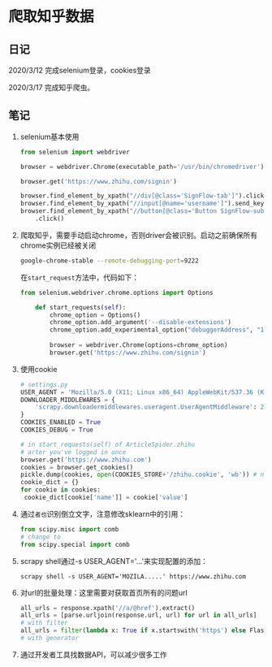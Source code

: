 # 爬取知乎数据

## 日记

2020/3/12 完成selenium登录，cookies登录

2020/3/17 完成知乎爬虫。

## 笔记

1. selenium基本使用

   ```python
   from selenium import webdriver
   
   browser = webdriver.Chrome(executable_path='/usr/bin/chromedriver')
   
   browser.get('https://www.zhihu.com/signin')
   
   browser.find_element_by_xpath("//div[@class='SignFlow-tab']").click()
   browser.find_element_by_xpath("//input[@name='username']").send_keys('18965150181')
   browser.find_element_by_xpath("//button[@class='Button SignFlow-submitButton Button--primary Button--blue']") \
       .click()
   ```

2. 爬取知乎，需要手动启动chrome，否则driver会被识别。启动之前确保所有chrome实例已经被关闭

   ```zsh
   google-chrome-stable --remote-debugging-port=9222
   ```

   在`start_request`方法中，代码如下：

   ```python
   from selenium.webdriver.chrome.options import Options
   
       def start_requests(self):
           chrome_option = Options()
           chrome_option.add_argument('--disable-extensions')
           chrome_option.add_experimental_option("debuggerAddress", "127.0.0.1:9222")
           
           browser = webdriver.Chrome(options=chrome_option)
           browser.get('https://www.zhihu.com/signin')
   ```

3. 使用cookie

   ```python
   # settings.py
   USER_AGENT = 'Mozilla/5.0 (X11; Linux x86_64) AppleWebKit/537.36 (KHTML, like Gecko) Chrome/80.0.3987.132 Safari/537.36' # find with F12 in any Request Header
   DOWNLOADER_MIDDLEWARES = {
       'scrapy.downloadermiddlewares.useragent.UserAgentMiddleware': 2 # user agent 自动变换
   }
   COOKIES_ENABLED = True
   COOKIES_DEBUG = True
   
   # in start_requests(self) of ArticleSpider.zhihu
   # arter you've logged in once
   browser.get('https://www.zhihu.com')
   cookies = browser.get_cookies()
   pickle.dump(cookies, open(COOKIES_STORE+'/zhihu.cookie', 'wb')) # not necessary
   cookie_dict = {}
   for cookie in cookies:
   	cookie_dict[cookie['name']] = cookie['value']
   ```

   

4. 通过`者也`识别倒立文字，注意修改sklearn中的引用：

   ```python
   from scipy.misc import comb
   # change to
   from scipy.special import comb
   ```

   

5. scrapy shell通过-s USER_AGENT='...'来实现配置的添加：

   `scrapy shell -s USER_AGENT='MOZILA.....' https://www.zhihu.com`

6. 对url的批量处理：这里需要对获取首页所有的问题url

   ```python
   all_urls = response.xpath('//a/@href').extract()
   all_urls = [parse.urljoin(response.url, url) for url in all_urls]
   # with filter
   all_urls = filter(lambda x: True if x.startswith('https') else Flase, all_urls)
   # with generator
   
   ```

   

7. 通过开发者工具找数据API，可以减少很多工作